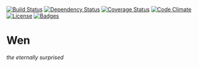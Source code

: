 [![Build Status](https://travis-ci.org/pikesley/wen.svg)](https://travis-ci.org/pikesley/wen)
[![Dependency Status](http://img.shields.io/gemnasium/pikesley/wen.svg)](https://gemnasium.com/pikesley/wen)
[![Coverage Status](http://img.shields.io/coveralls/pikesley/wen.svg)](https://coveralls.io/r/pikesley/wen)
[![Code Climate](http://img.shields.io/codeclimate/github/pikesley/wen.svg)](https://codeclimate.com/github/pikesley/wen)
[![License](http://img.shields.io/:license-mit-blue.svg)](http://pikesley.mit-license.org)
[![Badges](http://img.shields.io/:badges-6/6-ff6799.svg)](https://github.com/badges/badgerbadgerbadger)

# Wen

_the eternally surprised_
